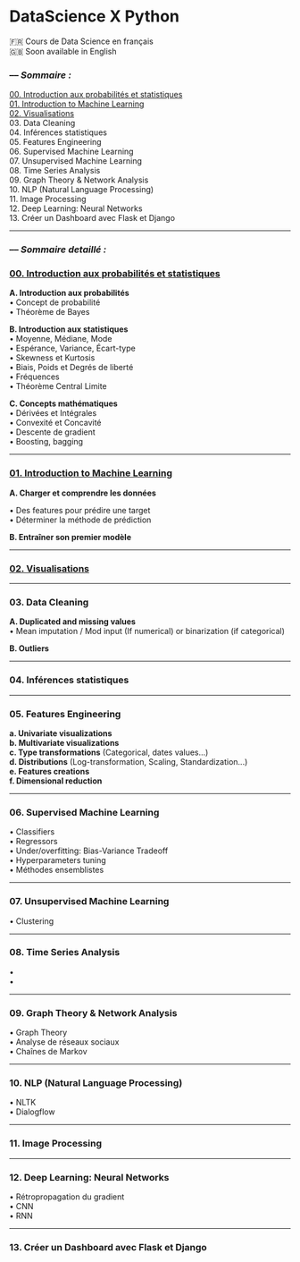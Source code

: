 # DataScience X Python

🇫🇷 Cours de Data Science en français  
🇬🇧 Soon available in English

### –– _Sommaire :_

[00. Introduction aux probabilités et statistiques](00.%20Introduction%20aux%20probabilités%20et%20statistiques.ipynb)  
[01. Introduction to Machine Learning](01.%20Introduction%20au%20Machine%20Learning.ipynb)  
[02. Visualisations](02.%20Visualisations.ipynb)  
03. Data Cleaning  
04. Inférences statistiques  
05. Features Engineering  
06. Supervised Machine Learning  
07. Unsupervised Machine Learning  
08. Time Series Analysis  
09. Graph Theory & Network Analysis  
10. NLP (Natural Language Processing)  
11. Image Processing  
12. Deep Learning: Neural Networks  
13. Créer un Dashboard avec Flask et Django  

---

### –– _Sommaire detaillé :_

### [00. Introduction aux probabilités et statistiques](00.%20Introduction%20aux%20probabilités%20et%20statistiques.ipynb)  

**A. Introduction aux probabilités**  
• Concept de probabilité  
• Théorème de Bayes

**B. Introduction aux statistiques**  
• Moyenne, Médiane, Mode  
• Espérance, Variance, Écart-type  
• Skewness et Kurtosis  
• Biais, Poids et Degrés de liberté  
• Fréquences  
• Théorème Central Limite  

**C. Concepts mathématiques**  
• Dérivées et Intégrales  
• Convexité et Concavité  
• Descente de gradient  
• Boosting, bagging

---

### [01. Introduction to Machine Learning](01.%20Introduction%20au%20Machine%20Learning.ipynb)  

**A. Charger et comprendre les données**

• Des features pour prédire une target  
• Déterminer la méthode de prédiction

**B. Entraîner son premier modèle**

---

### [02. Visualisations](02.%20Visualisations.ipynb)  

---

### 03. Data Cleaning  
**A. Duplicated and missing values**  
• Mean imputation / Mod input (If numerical) or binarization (if categorical)

**B. Outliers**  

---

### 04. Inférences statistiques

---

### 05. Features Engineering
**a. Univariate visualizations**  
**b. Multivariate visualizations**  
**c. Type transformations** (Categorical, dates values...)  
**d. Distributions** (Log-transformation, Scaling, Standardization...)  
**e. Features creations**  
**f. Dimensional reduction**

---

### 06. Supervised Machine Learning  
• Classifiers  
• Regressors  
• Under/overfitting: Bias-Variance Tradeoff  
• Hyperparameters tuning  
• Méthodes ensemblistes  

---

### 07. Unsupervised Machine Learning
• Clustering   

---

### 08. Time Series Analysis
•  
•  

---

### 09. Graph Theory & Network Analysis  
• Graph Theory  
• Analyse de réseaux sociaux  
• Chaînes de Markov

---

### 10. NLP (Natural Language Processing)
• NLTK  
• Dialogflow

---

### 11. Image Processing 

---

### 12. Deep Learning: Neural Networks
• Rétropropagation du gradient  
• CNN  
• RNN  

---

### 13. Créer un Dashboard avec Flask et Django
